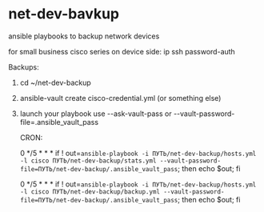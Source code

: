 # net-dev-bavkup
ansible playbooks to backup network devices

for small business cisco series on device side: ip ssh password-auth



Backups:

  1. cd ~/net-dev-backup
  2. ansible-vault create cisco-credential.yml (or something else)
  3. launch your playbook use --ask-vault-pass
     or --vault-password-file=.ansible_vault_pass
     
     
     
     CRON:
     
     0 */5 * * *    if ! out=`ansible-playbook -i ПУТЬ/net-dev-backup/hosts.yml -l cisco ПУТЬ/net-dev-backup/stats.yml --vault-password-file=ПУТЬ/net-dev-backup/.ansible_vault_pass`; then echo $out; fi
     
     0 */5 * * *    if ! out=`ansible-playbook -i ПУТЬ/net-dev-backup/hosts.yml -l cisco ПУТЬ/net-dev-backup/backup.yml --vault-password-file=ПУТЬ/net-dev-backup/.ansible_vault_pass`; then echo $out; fi
